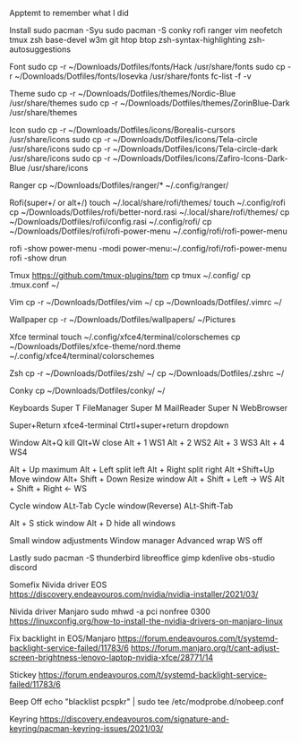Apptemt to remember what I did

Install
sudo pacman -Syu
sudo pacman -S conky rofi ranger vim neofetch tmux zsh base-devel w3m git htop btop zsh-syntax-highlighting zsh-autosuggestions

Font
sudo cp -r ~/Downloads/Dotfiles/fonts/Hack /usr/share/fonts
sudo cp -r ~/Downloads/Dotfiles/fonts/Iosevka /usr/share/fonts
fc-list -f -v

Theme
sudo cp -r ~/Downloads/Dotfiles/themes/Nordic-Blue /usr/share/themes
sudo cp -r ~/Downloads/Dotfiles/themes/ZorinBlue-Dark /usr/share/themes

Icon
sudo cp -r ~/Downloads/Dotfiles/icons/Borealis-cursors /usr/share/icons
sudo cp -r ~/Downloads/Dotfiles/icons/Tela-circle /usr/share/icons
sudo cp -r ~/Downloads/Dotfiles/icons/Tela-circle-dark /usr/share/icons
sudo cp -r ~/Downloads/Dotfiles/icons/Zafiro-Icons-Dark-Blue /usr/share/icons

Ranger
cp ~/Downloads/Dotfiles/ranger/* ~/.config/ranger/

Rofi(super+/ or alt+/)
touch ~/.local/share/rofi/themes/
touch ~/.config/rofi
cp ~/Downloads/Dotfiles/rofi/better-nord.rasi  ~/.local/share/rofi/themes/
cp ~/Downloads/Dotfiles/rofi/config.rasi ~/.config/rofi/
cp ~/Downloads/Dotfiles/rofi/rofi-power-menu ~/.config/rofi/rofi-power-menu

rofi -show power-menu -modi power-menu:~/.config/rofi/rofi-power-menu
rofi -show drun

Tmux
https://github.com/tmux-plugins/tpm
cp tmux ~/.config/
cp .tmux.conf ~/

Vim
cp -r ~/Downloads/Dotfiles/vim ~/
cp ~/Downloads/Dotfiles/.vimrc ~/

Wallpaper
cp -r ~/Downloads/Dotfiles/wallpapers/ ~/Pictures

Xfce terminal
touch ~/.config/xfce4/terminal/colorschemes
cp ~/Downloads/Dotfiles/xfce-theme/nord.theme ~/.config/xfce4/terminal/colorschemes

Zsh
cp -r ~/Downloads/Dotfiles/zsh/ ~/
cp ~/Downloads/Dotfiles/.zshrc ~/

Conky
cp ~/Downloads/Dotfiles/conky/ ~/

Keyboards
Super T FileManager
Super M MailReader
Super N WebBrowser

Super+Return xfce4-terminal
Ctrtl+super+return dropdown

Window
Alt+Q kill
Qlt+W close
Alt + 1 WS1
Alt + 2 WS2
Alt + 3 WS3
Alt + 4 WS4

Alt + Up maximum
Alt + Left split left
Alt + Right split right
Alt +Shift+Up Move window
Alt+ Shift + Down Resize window
Alt + Shift + Left -> WS
Alt + Shift + Right <- WS

Cycle window ALt-Tab
Cycle window(Reverse) ALt-Shift-Tab


Alt + S stick window
Alt + D hide all windows

Small window adjustments
Window manager
Advanced 
wrap WS off

Lastly
sudo pacman -S thunderbird libreoffice gimp kdenlive obs-studio discord

Somefix
Nivida driver EOS
https://discovery.endeavouros.com/nvidia/nvidia-installer/2021/03/

Nivida driver Manjaro
sudo mhwd -a pci nonfree 0300
https://linuxconfig.org/how-to-install-the-nvidia-drivers-on-manjaro-linux

Fix backlight in EOS/Manjaro
https://forum.endeavouros.com/t/systemd-backlight-service-failed/11783/6
https://forum.manjaro.org/t/cant-adjust-screen-brightness-lenovo-laptop-nvidia-xfce/28771/14

Stickey
https://forum.endeavouros.com/t/systemd-backlight-service-failed/11783/6

Beep Off
echo "blacklist pcspkr" | sudo tee /etc/modprobe.d/nobeep.conf

Keyring
https://discovery.endeavouros.com/signature-and-keyring/pacman-keyring-issues/2021/03/


